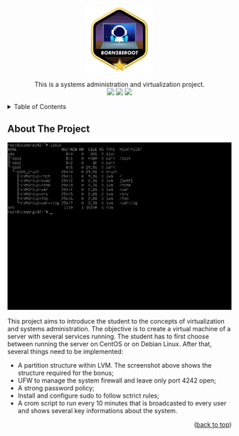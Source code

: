 <div id="top"></div>

<!-- PROJECT SHIELDS -->
<br/>
<p align="center">
    <img src="https://github.com/chrisdelmoro/42cursus/blob/main/badges/born2berootm.png" alt="Logo" width="150" height="150">

  <p align="center">
    This is a systems administration and virtualization project.
    <br/>
    <img src="https://img.shields.io/badge/Mandatory-OK-brightgreen"/>
    <img src="https://img.shields.io/badge/Bonus-OK-brightgreen"/>
    <img src="https://img.shields.io/badge/Final%20Score-125-blue"/>
  </p>
</p>



<!-- TABLE OF CONTENTS -->
<details>
  <summary>Table of Contents</summary>
  <ol>
    <li>
      <a href="#about-the-project">About The Project</a>
      <ul>
        <li><a href="#built-with">Built With</a></li>
      </ul>
    </li>
    <li>

  </ol>
</details>



<!-- ABOUT THE PROJECT -->
## About The Project

[![Product Name Screen Shot][product-screenshot]]([https://example.com](https://github.com/chrisdelmoro/42cursus/blob/main/images/born2beroot_lsblk.png))

This project aims to introduce the student to the concepts of virtualization and systems administration. The objective is to create a virtual machine of a server with several services running.
The student has to first choose between running the server on CentOS or on Debian Linux. After that, several things need to be implemented:
* A partition structure within LVM. The screenshot above shows the structure required for the bonus;
* UFW to manage the system firewall and leave only port 4242 open;
* A strong password policy;
* Install and configure sudo to follow sctrict rules;
* A crom script to run every 10 minutes that is broadcasted to every user and shows several key informations about the system.

<p align="right">(<a href="#top">back to top</a>)</p>

<!-- MARKDOWN LINKS & IMAGES -->
<!-- https://www.markdownguide.org/basic-syntax/#reference-style-links -->
[product-screenshot]: https://github.com/chrisdelmoro/42cursus/blob/main/images/born2beroot_lsblk.png
